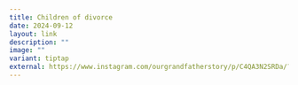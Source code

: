 ```yaml
---
title: Children of divorce
date: 2024-09-12
layout: link
description: ""
image: ""
variant: tiptap
external: https://www.instagram.com/ourgrandfatherstory/p/C4QA3N2SRDa/?img_index=1
---
```

